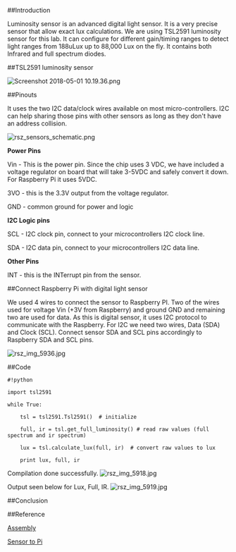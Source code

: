 ##Introduction

Luminosity sensor is an advanced digital light sensor. It is a very precise sensor that allow exact lux calculations. We are using TSL2591 luminosity sensor for this lab. It can configure for different gain/timing ranges to detect light ranges from 188uLux up to 88,000 Lux on the fly. It contains both Infrared and full spectrum diodes.  

##TSL2591 luminosity sensor

![Screenshot 2018-05-01 10.19.36.png](https://bitbucket.org/repo/BgdaKR7/images/916493248-Screenshot%202018-05-01%2010.19.36.png)

##Pinouts

It uses the two I2C data/clock wires available on most micro-controllers. I2C can help sharing those pins with other sensors as long as they don't have an address collision. 

![rsz_sensors_schematic.png](https://bitbucket.org/repo/BgdaKR7/images/4079381395-rsz_sensors_schematic.png)

**Power Pins**

Vin - This is the power pin. Since the chip uses 3 VDC, we have included a voltage regulator on board that will take 3-5VDC and safely convert it down. For Raspberry Pi it uses 5VDC.

3VO - this is the 3.3V output from the voltage regulator.

GND - common ground for power and logic

**I2C Logic pins**

SCL - I2C clock pin, connect to your microcontrollers I2C clock line.

SDA - I2C data pin, connect to your microcontrollers I2C data line.

**Other Pins**

INT - this is the INTerrupt pin from the sensor.

##Connect Raspberry Pi with digital light sensor

We used 4 wires to connect the sensor to Raspberry PI. Two of the wires used for voltage Vin (+3V from Raspberry) and ground GND and remaining two are used for data. As this is digital sensor, it uses I2C protocol to communicate with the Raspberry. For I2C we need two wires, Data (SDA) and Clock (SCL). Connect sensor SDA and SCL pins accordingly to Raspberry SDA and SCL pins.

![rsz_img_5936.jpg](https://bitbucket.org/repo/BgdaKR7/images/3168928982-rsz_img_5936.jpg)


##Code


```
#!python

import tsl2591

while True:

	tsl = tsl2591.Tsl2591()  # initialize

	full, ir = tsl.get_full_luminosity() # read raw values (full spectrum and ir spectrum)

	lux = tsl.calculate_lux(full, ir)  # convert raw values to lux

	print lux, full, ir
```

Compilation done successfully.
![rsz_img_5918.jpg](https://bitbucket.org/repo/BgdaKR7/images/603732369-rsz_img_5918.jpg)

Output seen below for Lux, Full, IR.
![rsz_img_5919.jpg](https://bitbucket.org/repo/BgdaKR7/images/3784567407-rsz_img_5919.jpg)

##Conclusion


##Reference

[Assembly](https://learn.adafruit.com/adafruit-tsl2591/assembly)

[Sensor to Pi](https://github.com/maxlklaxl/python-tsl2591)